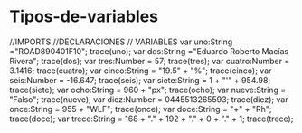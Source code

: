 Tipos-de-variables
==================

//IMPORTS  //DECLARACIONES // VARIABLES var uno:String ="ROAD890401F10"; trace(uno);  var dos:String ="Eduardo Roberto Macías Rivera"; trace(dos);  var tres:Number = 57; trace(tres);  var cuatro:Number = 3.1416; trace(cuatro);  var cinco:String = "19.5" + "%"; trace(cinco);  var seis:Number = -16.647; trace(seis);  var siete:String = 1 + "'" + 954.98; trace(siete);  var ocho:String = 960 + "px"; trace(ocho);  var nueve:String = "Falso"; trace(nueve);  var diez:Number = 0445513265593; trace(diez);  var once:String = 955 + "WLF"; trace(once);  var doce:String = "+" + "Rh"; trace(doce);  var trece:String = 168 + "." + 192 + "." + 0 + "." + 1; trace(trece);   